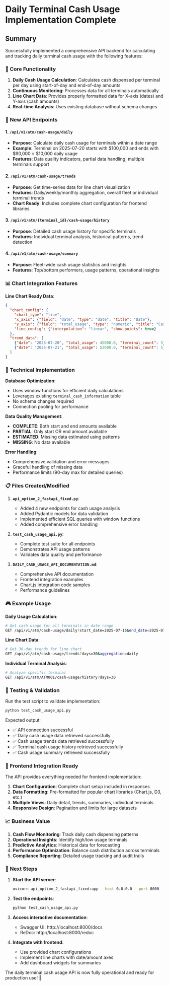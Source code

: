 # Daily Terminal Cash Usage Implementation Complete

## Summary

Successfully implemented a comprehensive API backend for calculating and tracking daily terminal cash usage with the following features:

### 🎯 Core Functionality
1. **Daily Cash Usage Calculation**: Calculates cash dispensed per terminal per day using start-of-day and end-of-day amounts
2. **Continuous Monitoring**: Processes data for all terminals automatically
3. **Line Chart Data**: Provides properly formatted data for X-axis (dates) and Y-axis (cash amounts)
4. **Real-time Analysis**: Uses existing database without schema changes

### 🚀 New API Endpoints

#### 1. `/api/v1/atm/cash-usage/daily`
- **Purpose**: Calculate daily cash usage for terminals within a date range
- **Example**: Terminal on 2025-07-20 starts with $100,000 and ends with $90,000 = $10,000 daily usage
- **Features**: Data quality indicators, partial data handling, multiple terminals support

#### 2. `/api/v1/atm/cash-usage/trends` 
- **Purpose**: Get time-series data for line chart visualization
- **Features**: Daily/weekly/monthly aggregation, overall fleet or individual terminal trends
- **Chart Ready**: Includes complete chart configuration for frontend libraries

#### 3. `/api/v1/atm/{terminal_id}/cash-usage/history`
- **Purpose**: Detailed cash usage history for specific terminals
- **Features**: Individual terminal analysis, historical patterns, trend detection

#### 4. `/api/v1/atm/cash-usage/summary`
- **Purpose**: Fleet-wide cash usage statistics and insights
- **Features**: Top/bottom performers, usage patterns, operational insights

### 📊 Chart Integration Features

**Line Chart Ready Data**:
```json
{
  "chart_config": {
    "chart_type": "line",
    "x_axis": {"field": "date", "type": "date", "title": "Date"},
    "y_axis": {"field": "total_usage", "type": "numeric", "title": "Cash Usage (USD)"},
    "line_config": {"interpolation": "linear", "show_points": true}
  },
  "trend_data": [
    {"date": "2025-07-20", "total_usage": 45000.0, "terminal_count": 5},
    {"date": "2025-07-21", "total_usage": 52000.0, "terminal_count": 5}
  ]
}
```

### 🔧 Technical Implementation

**Database Optimization**:
- Uses window functions for efficient daily calculations
- Leverages existing `terminal_cash_information` table
- No schema changes required
- Connection pooling for performance

**Data Quality Management**:
- **COMPLETE**: Both start and end amounts available
- **PARTIAL**: Only start OR end amount available  
- **ESTIMATED**: Missing data estimated using patterns
- **MISSING**: No data available

**Error Handling**:
- Comprehensive validation and error messages
- Graceful handling of missing data
- Performance limits (90-day max for detailed queries)

### 📋 Files Created/Modified

1. **`api_option_2_fastapi_fixed.py`**: 
   - Added 4 new endpoints for cash usage analysis
   - Added Pydantic models for data validation
   - Implemented efficient SQL queries with window functions
   - Added comprehensive error handling

2. **`test_cash_usage_api.py`**: 
   - Complete test suite for all endpoints
   - Demonstrates API usage patterns
   - Validates data quality and performance

3. **`DAILY_CASH_USAGE_API_DOCUMENTATION.md`**: 
   - Comprehensive API documentation
   - Frontend integration examples
   - Chart.js integration code samples
   - Performance guidelines

### 🎮 Example Usage

**Daily Usage Calculation**:
```bash
# Get cash usage for all terminals in date range
GET /api/v1/atm/cash-usage/daily?start_date=2025-07-15&end_date=2025-07-25&terminal_ids=all
```

**Line Chart Data**:
```bash
# Get 30-day trends for line chart
GET /api/v1/atm/cash-usage/trends?days=30&aggregation=daily
```

**Individual Terminal Analysis**:
```bash
# Analyze specific terminal
GET /api/v1/atm/ATM001/cash-usage/history?days=30
```

### 🚦 Testing & Validation

Run the test script to validate implementation:
```bash
python test_cash_usage_api.py
```

Expected output:
- ✅ API connection successful
- ✅ Daily cash usage data retrieved successfully
- ✅ Cash usage trends data retrieved successfully  
- ✅ Terminal cash usage history retrieved successfully
- ✅ Cash usage summary retrieved successfully

### 🎯 Frontend Integration Ready

The API provides everything needed for frontend implementation:

1. **Chart Configuration**: Complete chart setup included in responses
2. **Data Formatting**: Pre-formatted for popular chart libraries (Chart.js, D3, etc.)
3. **Multiple Views**: Daily detail, trends, summaries, individual terminals
4. **Responsive Design**: Pagination and limits for large datasets

### 📈 Business Value

1. **Cash Flow Monitoring**: Track daily cash dispensing patterns
2. **Operational Insights**: Identify high/low usage terminals
3. **Predictive Analytics**: Historical data for forecasting
4. **Performance Optimization**: Balance cash distribution across terminals
5. **Compliance Reporting**: Detailed usage tracking and audit trails

### 🔄 Next Steps

1. **Start the API server**:
   ```bash
   uvicorn api_option_2_fastapi_fixed:app --host 0.0.0.0 --port 8000 --reload
   ```

2. **Test the endpoints**:
   ```bash
   python test_cash_usage_api.py
   ```

3. **Access interactive documentation**:
   - Swagger UI: http://localhost:8000/docs
   - ReDoc: http://localhost:8000/redoc

4. **Integrate with frontend**:
   - Use provided chart configurations
   - Implement line charts with date/amount axes
   - Add dashboard widgets for summaries

The daily terminal cash usage API is now fully operational and ready for production use! 🎉
